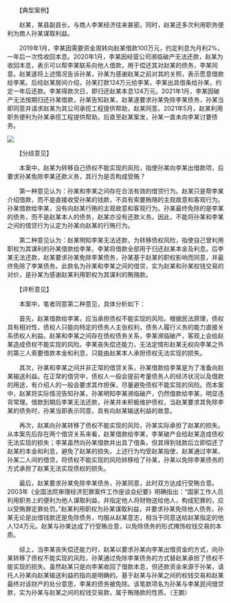 　　【典型案例】

　　赵某，某县副县长，与商人李某经济往来甚密。同时，赵某还多次利用职务便利为商人孙某谋取利益。

　　2019年1月，李某因需要资金周转向赵某借款100万元，约定利息为月利2%，一年后一次性收回本息。2020年1月，李某因经营公司濒临破产无法还款，赵某为收回本息，表示可以帮李某联系向他人借款，用于偿还其对赵某的债务，李某同意。赵某遂将上述情况告诉孙某，孙某为感谢赵某之前对其的关照，表示愿意借款给李某。后经赵某居间介绍，孙某打款124万元给李某，李某出具借条给孙某，约定一年后还款。李某得款次日，即归还赵某本息124万元。2021年1月，李某因破产无法按期归还孙某借款，孙某告知赵某，赵某遂要求孙某免除李某债务，孙某当即同意并请求赵某为其公司承揽工程提供帮助，赵某同意。2021年5月，赵某利用职务便利为孙某承揽工程提供帮助。后直至赵某案发，孙某一直未向李某讨要债务。

![](https://www.ccdi.gov.cn/hdjln/ywtt/202307/W020230714659945883258.jpeg)

　　【分歧意见】

　　本案中，赵某为转移自己债权不能实现的风险，指使孙某向李某出借款项，后要求孙某免除李某还款义务，其行为是否构成受贿？

　　第一种意见认为：孙某和李某之间存在合法有效的借贷行为。赵某只是帮李某介绍借款，而不是直接收受孙某的钱款，不具有索要贿赂的主观故意和客观行为。孙某借款给李某，没有向赵某行贿的主观故意和客观行为。孙某最终免除的是李某的债务，而不是赵某本人的债务，赵某亦没有还款义务。因此，不能将孙某和李某之间的借贷行为认定为孙某向赵某的行贿行为。

　　第二种意见认为：赵某明知李某无法还款，为转移债权风险，指使自己曾利用职权为其谋利的孙某借款给李某，李某将借款全部用于归还赵某本金及利息。后李某无法还款，赵某要求孙某免除李某债务，孙某基于赵某的职权影响而同意，并最终免除了李某债务。此款名为孙某和李某之间的借贷，实为赵某和孙某权钱交易的对价，是孙某为感谢赵某利用职权为其谋利的贿赂款。

　　【评析意见】

　　本案中，笔者同意第二种意见，具体分析如下：

　　首先，赵某借款给李某，应当承担债权不能实现的风险。根据民法原理，债权具有相对性，债权人只能向特定的债务人主张权利，债务人履行义务的能力直接关系债权人利益。赵某和李某之间存在债权债务关系，李某濒临破产，客观上会给赵某造成债权不能实现的风险。李某丧失偿还能力，无法定情形赵某无权向李某之外的第三人索要借款本金和利息，只能由赵某本人承担债权无法实现的损失。

　　其次，孙某和李某之间并非正常的借贷关系，孙某借款给李某是为了准备向赵某输送利益。在正常的借贷中，债权人一般会提前考量债务人的经济状况以及借款的用途，有介绍人的一般会要求其作担保，尽量避免债权不能实现的风险。而本案中，赵某将实际情况告知孙某，孙某明知李某濒临破产，仍然借款给李某，明显违背常理。借款到期后李某无法还款，孙某并未积极维护债权，当赵某要求其免除李某的债务时，孙某当即表示同意，具有向赵某输送利益的故意。

　　再次，赵某向孙某转移了债权不能实现的风险，孙某实际承担了赵某的损失。从本案先后存在两个借贷关系来看，赵某借款给李某，李某破产会给赵某造成债权无法实现的损失；李某虽然向孙某借款并出具了借条，但其得到钱款后立即偿还了赵某的本金和利息，避免了赵某的损失。上述行为均受赵某指使，赵某通过李某、孙某二人间的借贷，将债权不能实现的风险转移给了孙某，孙某以免除李某债务的方式承担了赵某无法实现债权的损失。

　　最后，赵某要求孙某免除李某债务，孙某同意，此时双方达成行受贿合意。2003年《全国法院审理经济犯罪案件工作座谈会纪要》明确指出：“国家工作人员利用职务上的便利为他人谋取利益，并指定他人将财物送给他人，构成犯罪的，应以受贿罪定罪处罚。”赵某利用职权为孙某谋取利益，并要求孙某免除他人债务，孙某无论是出借钱款还是免除债务，均服从赵某意志，相当于同意送给赵某指定的他人124万元。赵某与孙某达成了行受贿合意，以免除债务的形式掩饰权钱交易的本质。

　　综上，当李某丧失偿还能力时，赵某以要求孙某向李某出借资金的方式，向孙某转移了债权不能实现的风险，孙某通过免除李某债务的方式替赵某承担了债权不能实现的损失。虽然赵某只是向李某收回了借款本息，但还款资金来源于孙某，请托人孙某向赵某输送利益的指向是明确的。基于赵某与孙某之间的权钱交易和赵某最终对该财产的处分意思，李某的债务被免除。该笔款项名为孙某与李某民间借贷款，实为孙某与赵某之间的权钱交易款，属于贿赂款的性质。（王鹏）